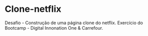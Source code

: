 # Clone-netflix

Desafio - Construção de uma página clone do netflix. Exercício do Bootcamp - Digital Innonation One & Carrefour.
